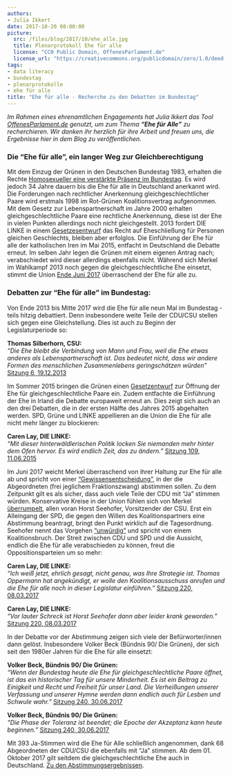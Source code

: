 ```yaml
---
authors: 
- Julia Ikkert
date: 2017-10-20 08:00:00
picture:
  src: /files/blog/2017/10/ehe_alle.jpg
  title: Plenarprotokoll Ehe für alle
  license: "CC0 Public Domain, OffenesParlament.de"
  license_url: "https://creativecommons.org/publicdomain/zero/1.0/deed.de"
tags:
- data literacy
- bundestag
- plenarprotokolle
- ehe für alle
title: "Ehe für alle - Recherche zu den Debatten im Bundestag"
---
```


*Im Rahmen eines ehrenamtlichen Engagements hat Julia Ikkert das Tool [OffenesParlament.de](https://offenesparlament.de) genutzt, um zum Thema **“Ehe für Alle”** zu recherchieren. Wir danken ihr herzlich für ihre Arbeit und freuen uns, die Ergebnisse hier in dem Blog zu veröffentlichen.*

### Die “Ehe für alle”, ein langer Weg zur Gleichberechtigung

Mit dem Einzug der Grünen in den Deutschen Bundestag 1983, erhalten die Rechte [Homosexueller eine verstärkte Präsenz im Bundestag](“https://www.tagesschau.de/gruene-bundestag100.html”). Es wird jedoch 34 Jahre dauern bis die Ehe für alle in Deutschland anerkannt wird. Die Forderungen nach rechtlicher Anerkennung gleichgeschlechtlicher Paare wird erstmals 1998 im Rot-Grünen Koalitionsvertrag aufgenommen. Mit dem Gesetz zur Lebenspartnerschaft im Jahre 2000 erhalten gleichgeschlechtliche Paare eine rechtliche Anerkennung, diese ist der Ehe in vielen Punkten allerdings noch nicht gleichgestellt. 2013 fordert DIE LINKE in einem [Gesetzesentwurf](“http://dip21.bundestag.de/dip21/btd/18/000/1800008.pdf”) das Recht auf Eheschließung für Personen gleichen Geschlechts, bleiben aber erfolglos. Die Einführung der Ehe für alle der katholischen Iren im Mai 2015, entfacht in Deutschland die Debatte erneut. Im selben Jahr legen die Grünen mit einem eigenen Antrag nach; verabschiedet wird dieser allerdings ebenfalls nicht. Während sich Merkel im Wahlkampf 2013 noch gegen die gleichgeschlechtliche Ehe einsetzt, stimmt die Union [Ende Juni 2017](“http://www.zeit.de/gesellschaft/familie/2017-09/ehe-fuer-alle-eingetragene-partnerschaft-homo-ehe”) überraschend der Ehe für alle zu.

### Debatten zur “Ehe für alle” im Bundestag: 

Von Ende 2013 bis Mitte 2017 wird die Ehe für alle neun Mal im Bundestag - teils hitzig debattiert. Denn insbesondere weite Teile der CDU/CSU stellen sich gegen eine Gleichstellung. Dies ist auch zu Beginn der Legislaturperiode so:

**Thomas Silberhorn, CSU:** <br>
*“Die Ehe bleibt die Verbindung von Mann und Frau, weil die Ehe etwas anderes als Lebenspartnerschaft ist. Das bedeutet nicht, dass wir andere Formen des menschlichen Zusammenlebens geringschätzen würden”*
[Sitzung 6, 19.12.2013](https://offenesparlament.de/protokoll/#!/6#433)

Im Sommer 2015 bringen die Grünen einen [Gesetzentwurf](http://dip21.bundestag.de/dip21/btd/18/050/1805098.pd) zur Öffnung der Ehe für gleichgeschlechtliche Paare ein. Zudem entfachte die Einführung der Ehe in Irland die Debatte europaweit erneut an. Dies zeigt sich auch an den drei Debatten, die in der ersten Hälfte des Jahres 2015 abgehalten werden. SPD, Grüne und LINKE 
appellieren an die Union die Ehe für alle nicht mehr länger zu blockieren:

**Caren Lay, DIE LINKE:** <br>
*“Mit dieser hinterwäldlerischen Politik locken Sie niemanden mehr hinter dem Ofen hervor. Es wird endlich Zeit, das zu ändern.”*
[Sitzung 109, 11.06.2015](https://offenesparlament.de/protokoll/#!/109#975)

Im Juni 2017 weicht Merkel überraschend von ihrer Haltung zur Ehe für alle ab und spricht von einer [“Gewissensentscheidung”](http://www.sueddeutsche.de/politik/berlin-merkel-gewissensentscheidung-bei-ehe-fuer-alle-1.3562358), in der die Abgeordneten (frei jeglichem Fraktionszwang) abstimmen sollen. Zu dem Zeitpunkt gilt es als sicher, dass auch viele Teile der CDU mit “Ja” stimmen würden. Konservative Kreise in der Union fühlen sich von Merkel [überrumpelt](“http://www.zeit.de/politik/deutschland/2017-06/ehe-fuer-alle-union-angela-merkel-abstimmung-reaktionen”), allen voran Horst Seehofer, Vorsitzender der CSU. Erst ein Alleingang der SPD, die gegen den Willen des Koalitionspartners eine Abstimmung beantragt, bringt den Punkt wirklich auf die Tagesordnung. Seehofer nennt das Vorgehen [“unwürdig”](“http://www.zeit.de/politik/deutschland/2017-06/seehofer-ehe-fuer-alle-koalitionsbruch”) und spricht von einem Koalitionsbruch. Der Streit zwischen CDU und SPD und die Aussicht, endlich die Ehe für alle verabschieden zu können, freut die Oppositionsparteien um so mehr:

**Caren Lay, DIE LINKE:** <br>
*“Ich weiß jetzt, ehrlich gesagt, nicht genau, was Ihre Strategie ist. Thomas Oppermann hat angekündigt, er wolle den Koalitionsausschuss anrufen und die Ehe für alle noch in dieser Legislatur einführen.”*
[Sitzung 220, 08.03.2017](https://offenesparlament.de/protokoll/#!/220#306) <br>

**Caren Lay, DIE LINKE:** <br>
*“Vor lauter Schreck ist Horst Seehofer dann aber leider krank geworden.”*
[Sitzung 220, 08.03.2017](https://offenesparlament.de/protokoll/#!/220#307)

In der Debatte vor der Abstimmung zeigen sich viele der Befürworter/innen dann gelöst. Insbesondere Volker Beck (Bündnis 90/ Die Grünen), der sich seit den 1980er Jahren für die Ehe für alle einsetzt: 

**Volker Beck, Bündnis 90/ Die Grünen:** <br>
*“Wenn der Bundestag heute die Ehe für gleichgeschlechtliche Paare öffnet, ist das ein historischer Tag für unsere Minderheit. Es ist ein Beitrag zu Einigkeit und Recht und Freiheit für unser Land. Die Verheißungen unserer Verfassung und unserer Hymne werden dann endlich auch für Lesben und Schwule wahr.”*
[Sitzung 240, 30.06.2017](https://offenesparlament.de/protokoll/#!/244#188)

**Volker Beck, Bündnis 90/ Die Grünen:** <br>
*“Die Phase der Toleranz ist beendet; die Epoche der Akzeptanz kann heute beginnen.”*
[Sitzung 240, 30.06.2017](https://offenesparlament.de/protokoll/#!/244#190)

Mit 393 Ja-Stimmen wird die Ehe für Alle schließlich angenommen, dank 68 Abgeordneten der CDU/CSU die ebenfalls mit “Ja” stimmen. Ab dem 01. Oktober 2017 gilt seitdem die gleichgeschlechtliche Ehe auch in Deutschland.
[Zu den Abstimmungsergebnissen](https://www.abgeordnetenwatch.de/bundestag-2013-2017/abstimmungen/ehe-fur-alle). 

